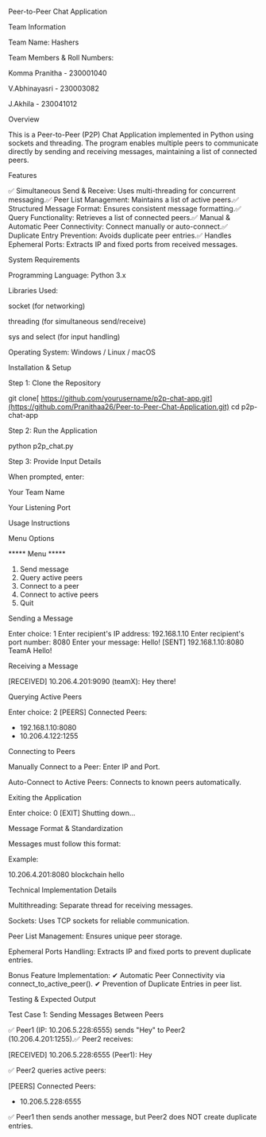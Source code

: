 Peer-to-Peer Chat Application

Team Information

Team Name: Hashers

Team Members & Roll Numbers:

Komma Pranitha - 230001040

V.Abhinayasri - 230003082

J.Akhila - 230041012


Overview

This is a Peer-to-Peer (P2P) Chat Application implemented in Python using sockets and threading. The program enables multiple peers to communicate directly by sending and receiving messages, maintaining a list of connected peers.

Features

✅ Simultaneous Send & Receive: Uses multi-threading for concurrent messaging.✅ Peer List Management: Maintains a list of active peers.✅ Structured Message Format: Ensures consistent message formatting.✅ Query Functionality: Retrieves a list of connected peers.✅ Manual & Automatic Peer Connectivity: Connect manually or auto-connect.✅ Duplicate Entry Prevention: Avoids duplicate peer entries.✅ Handles Ephemeral Ports: Extracts IP and fixed ports from received messages.

System Requirements

Programming Language: Python 3.x

Libraries Used:

socket (for networking)

threading (for simultaneous send/receive)

sys and select (for input handling)

Operating System: Windows / Linux / macOS

Installation & Setup

Step 1: Clone the Repository

git clone[ https://github.com/yourusername/p2p-chat-app.git](https://github.com/Pranithaa26/Peer-to-Peer-Chat-Application.git)
cd p2p-chat-app

Step 2: Run the Application

python p2p_chat.py

Step 3: Provide Input Details

When prompted, enter:

Your Team Name

Your Listening Port

Usage Instructions

Menu Options

***** Menu *****
1. Send message
2. Query active peers
3. Connect to a peer
4. Connect to active peers
0. Quit

Sending a Message

Enter choice: 1
Enter recipient's IP address: 192.168.1.10
Enter recipient's port number: 8080
Enter your message: Hello!
[SENT] 192.168.1.10:8080 TeamA Hello!

Receiving a Message

[RECEIVED] 10.206.4.201:9090 (teamX): Hey there!

Querying Active Peers

Enter choice: 2
[PEERS] Connected Peers:
- 192.168.1.10:8080
- 10.206.4.122:1255

Connecting to Peers

Manually Connect to a Peer: Enter IP and Port.

Auto-Connect to Active Peers: Connects to known peers automatically.

Exiting the Application

Enter choice: 0
[EXIT] Shutting down...

Message Format & Standardization

Messages must follow this format:

<IP ADDRESS:PORT> <Team Name> <Your Message>

Example:

10.206.4.201:8080 blockchain hello

Technical Implementation Details

Multithreading: Separate thread for receiving messages.

Sockets: Uses TCP sockets for reliable communication.

Peer List Management: Ensures unique peer storage.

Ephemeral Ports Handling: Extracts IP and fixed ports to prevent duplicate entries.

Bonus Feature Implementation:
✔ Automatic Peer Connectivity via connect_to_active_peer().
✔ Prevention of Duplicate Entries in peer list.

Testing & Expected Output

Test Case 1: Sending Messages Between Peers

✅ Peer1 (IP: 10.206.5.228:6555) sends "Hey" to Peer2 (10.206.4.201:1255).✅ Peer2 receives:

[RECEIVED] 10.206.5.228:6555 (Peer1): Hey

✅ Peer2 queries active peers:

[PEERS] Connected Peers:
- 10.206.5.228:6555

✅ Peer1 then sends another message, but Peer2 does NOT create duplicate entries.
